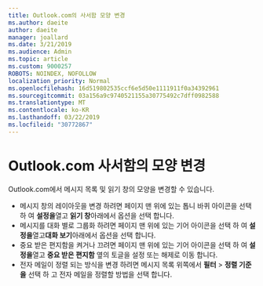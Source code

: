 ```yaml
---
title: Outlook.com의 사서함 모양 변경
ms.author: daeite
author: daeite
manager: joallard
ms.date: 3/21/2019
ms.audience: Admin
ms.topic: article
ms.custom: 9000257
ROBOTS: NOINDEX, NOFOLLOW
localization_priority: Normal
ms.openlocfilehash: 16d519802535ccf6e5d50e1111911f0a34392961
ms.sourcegitcommit: 03a156a9c9740521155a30775492c7dff0982588
ms.translationtype: MT
ms.contentlocale: ko-KR
ms.lasthandoff: 03/22/2019
ms.locfileid: "30772867"
---
```

# <a name="change-the-look-of-your-outlookcom-mailbox"></a>Outlook.com 사서함의 모양 변경

Outlook.com에서 메시지 목록 및 읽기 창의 모양을 변경할 수 있습니다.

- 메시지 창의 레이아웃을 변경 하려면 페이지 맨 위에 있는 톱니 바퀴 아이콘을 선택 하 여 **설정을**열고 **읽기 창**아래에서 옵션을 선택 합니다.
- 메시지를 대화 별로 그룹화 하려면 페이지 맨 위에 있는 기어 아이콘을 선택 하 여 **설정을**열고**대화 보기**아래에서 옵션을 선택 합니다.
- 중요 받은 편지함을 켜거나 끄려면 페이지 맨 위에 있는 기어 아이콘을 선택 하 여 **설정을**열고 **중요 받은 편지함** 옆의 토글을 설정 또는 해제로 이동 합니다.
- 전자 메일이 정렬 되는 방식을 변경 하려면 메시지 목록 위쪽에서 **필터** > **정렬 기준을** 선택 하 고 전자 메일을 정렬할 방법을 선택 합니다.